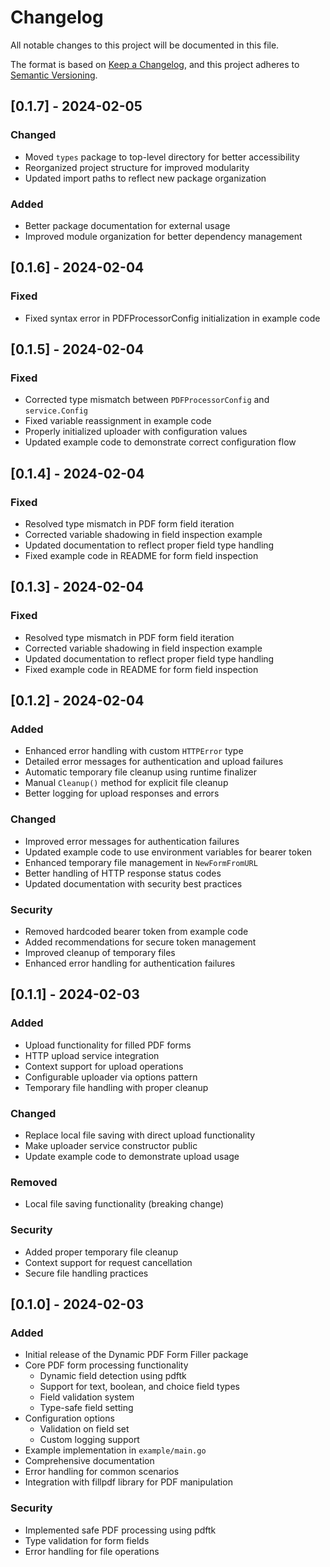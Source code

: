 # Changelog
All notable changes to this project will be documented in this file.

The format is based on [Keep a Changelog](https://keepachangelog.com/en/1.0.0/),
and this project adheres to [Semantic Versioning](https://semver.org/spec/v2.0.0.html).

## [0.1.7] - 2024-02-05

### Changed
- Moved `types` package to top-level directory for better accessibility
- Reorganized project structure for improved modularity
- Updated import paths to reflect new package organization

### Added
- Better package documentation for external usage
- Improved module organization for better dependency management

## [0.1.6] - 2024-02-04

### Fixed
- Fixed syntax error in PDFProcessorConfig initialization in example code

## [0.1.5] - 2024-02-04

### Fixed
- Corrected type mismatch between `PDFProcessorConfig` and `service.Config`
- Fixed variable reassignment in example code
- Properly initialized uploader with configuration values
- Updated example code to demonstrate correct configuration flow

## [0.1.4] - 2024-02-04

### Fixed
- Resolved type mismatch in PDF form field iteration
- Corrected variable shadowing in field inspection example 
- Updated documentation to reflect proper field type handling
- Fixed example code in README for form field inspection

## [0.1.3] - 2024-02-04

### Fixed
- Resolved type mismatch in PDF form field iteration
- Corrected variable shadowing in field inspection example
- Updated documentation to reflect proper field type handling
- Fixed example code in README for form field inspection

## [0.1.2] - 2024-02-04

### Added
- Enhanced error handling with custom `HTTPError` type
- Detailed error messages for authentication and upload failures
- Automatic temporary file cleanup using runtime finalizer
- Manual `Cleanup()` method for explicit file cleanup
- Better logging for upload responses and errors

### Changed
- Improved error messages for authentication failures
- Updated example code to use environment variables for bearer token
- Enhanced temporary file management in `NewFormFromURL`
- Better handling of HTTP response status codes
- Updated documentation with security best practices

### Security
- Removed hardcoded bearer token from example code
- Added recommendations for secure token management
- Improved cleanup of temporary files
- Enhanced error handling for authentication failures

## [0.1.1] - 2024-02-03

### Added
- Upload functionality for filled PDF forms
- HTTP upload service integration
- Context support for upload operations
- Configurable uploader via options pattern
- Temporary file handling with proper cleanup

### Changed
- Replace local file saving with direct upload functionality
- Make uploader service constructor public
- Update example code to demonstrate upload usage

### Removed
- Local file saving functionality (breaking change)

### Security
- Added proper temporary file cleanup
- Context support for request cancellation
- Secure file handling practices

## [0.1.0] - 2024-02-03

### Added
- Initial release of the Dynamic PDF Form Filler package
- Core PDF form processing functionality
  - Dynamic field detection using pdftk
  - Support for text, boolean, and choice field types
  - Field validation system
  - Type-safe field setting
- Configuration options
  - Validation on field set
  - Custom logging support
- Example implementation in `example/main.go`
- Comprehensive documentation
- Error handling for common scenarios
- Integration with fillpdf library for PDF manipulation

### Security
- Implemented safe PDF processing using pdftk
- Type validation for form fields
- Error handling for file operations 
